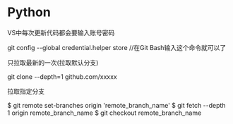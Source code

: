 # Python

VS中每次更新代码都会要输入账号密码

git config --global credential.helper store   //在Git Bash输入这个命令就可以了


只拉取最新的一次(拉取默认分支)

git clone --depth=1 github.com/xxxxx


拉取指定分支

$ git remote set-branches origin 'remote_branch_name'
$ git fetch --depth 1 origin remote_branch_name
$ git checkout remote_branch_name